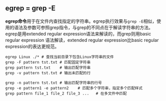 ## egrep = grep -E

 **egrep命令**用于在文件内查找指定的字符串。egrep执行效果与`grep -E`相似，使用的语法及参数可参照grep指令，与grep的不同点在于解读字符串的方法。egrep是用extended regular expression语法来解读的，而grep则用basic regular expression 语法解读，extended regular expression比basic regular expression的表达更规范。 

```
egrep Linux ./* # 查找当前目录下包含Linux字符串的文件
grep -F pattern tst.txt	# 匹配固定字符串
grep pattern tst.txt 	# 输出匹配字符串
grep -v pattern tst.txt	# 输出未匹配的行

grep -n pattern tst.txt	# 输出匹配字符串的行号
grep -e pattern1 -e pattern2	# 匹配多个字符串，指定多个匹配样式
grep pattern file_1 file_2 file_3 ...	# 在多文件中匹配
```

